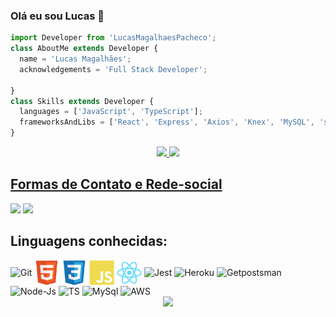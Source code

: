 ### Olá eu sou Lucas 👋

```Typescript
import Developer from 'LucasMagalhaesPacheco';
class AboutMe extends Developer {
  name = 'Lucas Magalhães';
  acknowledgements = 'Full Stack Developer';
  
}
class Skills extends Developer {
  languages = ['JavaScript', 'TypeScript'];
  frameworksAndLibs = ['React', 'Express', 'Axios', 'Knex', 'MySQL', 'styled-components', 'POO', "Others" ];
}
```

<div align="center">
  <a href="https://github.com/LucasMagalhaesPacheco">
  <img width="48.3%" src="https://github-readme-stats.vercel.app/api?username=LucasMagalhaesPacheco&show_icons=true&theme=dracula&include_all_commits=true&count_private=true"/> 
  <img width="47.7%" src="https://github-readme-stats.vercel.app/api/top-langs/?username=LucasMagalhaesPacheco&layout=compact&langs_count=7&theme=dracula"/> 
</div> 

## Formas de Contato e Rede-social
  <a href = "mailto:lucasmagalhaespacheco@gmail.com"><img src="https://img.shields.io/badge/Gmail-D14836?style=for-the-badge&logo=gmail&logoColor=white" target="_blank"></a>
  <a href="https://www.linkedin.com/in/lucas-magalhaes-pacheco/" target="_blank"><img src="https://img.shields.io/badge/-LinkedIn-%230077B5?style=for-the-badge&logo=linkedin&logoColor=white" target="_blank"></a> 

## Linguagens conhecidas:

<div align-items="center">
<img align="center" alt="Git" height="40" width="40" src="https://www.vectorlogo.zone/logos/git-scm/git-scm-icon.svg">
<img align="center" alt="HTML" height="40" width="40" src="https://raw.githubusercontent.com/devicons/devicon/master/icons/html5/html5-original.svg">
<img align="center" alt="CSS" height="40" width="40" src="https://raw.githubusercontent.com/devicons/devicon/master/icons/css3/css3-original.svg">
<img align="center" alt="Js" height="40" width="40" src="https://raw.githubusercontent.com/devicons/devicon/master/icons/javascript/javascript-plain.svg">
<img align="center" alt="React" height="40" width="40" src="https://raw.githubusercontent.com/devicons/devicon/master/icons/react/react-original.svg">
<img align="center" alt="Jest" height="40" width="40" src="https://cdn.jsdelivr.net/gh/devicons/devicon/icons/jest/jest-plain.svg">
<img align="center" alt="Heroku" height="40" width="40" src="https://www.vectorlogo.zone/logos/heroku/heroku-icon.svg">
<img align="center" alt="Getpostsman" height="40" width="40" src="https://www.vectorlogo.zone/logos/getpostman/getpostman-icon.svg">
<img align="center" alt="Node-Js" height="40" width="40" src="https://cdn.jsdelivr.net/gh/devicons/devicon/icons/nodejs/nodejs-original.svg">
<img align="center" alt="TS" height="40" width="40" src="https://cdn.jsdelivr.net/gh/devicons/devicon/icons/typescript/typescript-plain.svg">
<img align="center" alt="MySql" height="40" width="40" src="https://cdn.jsdelivr.net/gh/devicons/devicon/icons/mysql/mysql-plain.svg">
<img align="center" alt="AWS" height="40" width="40" src="https://cdn.jsdelivr.net/gh/devicons/devicon/icons/amazonwebservices/amazonwebservices-original.svg">
</div>


  
  </div>
 <div align="center"> 
  <img src="https://activity-graph.herokuapp.com/graph?username=LucasMagalhaesPacheco&bg_color=0D1117&color=ffffff&line=ffffff&point=ffffff&hide_border=true"/>
